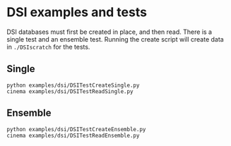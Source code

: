 # DSI examples and tests

DSI databases must first be created in place, and then read. There is a single
test and an ensemble test. Running the create script will create data in
`./DSIscratch` for the tests.

## Single

```
python examples/dsi/DSITestCreateSingle.py
cinema examples/dsi/DSITestReadSingle.py
```

## Ensemble

```
python examples/dsi/DSITestCreateEnsemble.py
cinema examples/dsi/DSITestReadEnsemble.py
```
